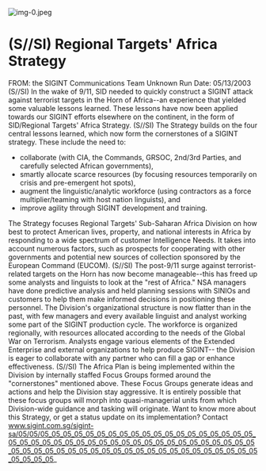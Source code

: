 ![img-0.jpeg](img-0.jpeg)

# (S//SI) Regional Targets' Africa Strategy 

FROM: the SIGINT Communications Team
Unknown
Run Date: 05/13/2003
(S//SI) In the wake of 9/11, SID needed to quickly construct a SIGINT attack against terrorist targets in the Horn of Africa--an experience that yielded some valuable lessons learned. These lessons have now been applied towards our SIGINT efforts elsewhere on the continent, in the form of SID/Regional Targets' Africa Strategy.
(S//SI) The Strategy builds on the four central lessons learned, which now form the cornerstones of a SIGINT strategy. These include the need to:

- collaborate (with CIA, the Commands, GRSOC, 2nd/3rd Parties, and carefully selected African governments),
- smartly allocate scarce resources (by focusing resources temporarily on crisis and pre-emergent hot spots),
- augment the linguistic/analytic workforce (using contractors as a force multiplier/teaming with host nation linguists), and
- improve agility through SIGINT development and training.

The Strategy focuses Regional Targets' Sub-Saharan Africa Division on how best to protect American lives, property, and national interests in Africa by responding to a wide spectrum of customer Intelligence Needs. It takes into account numerous factors, such as prospects for cooperating with other governments and potential new sources of collection sponsored by the European Command (EUCOM).
(S//SI) The post-9/11 surge against terrorist-related targets on the Horn has now become manageable--this has freed up some analysts and linguists to look at the "rest of Africa." NSA managers have done predictive analysis and held planning sessions with SINIOs and customers to help them make informed decisions in positioning these personnel. The Division's organizational structure is now flatter than in the past, with few managers and every available linguist and analyst working some part of the SIGINT production cycle. The workforce is organized regionally, with resources allocated according to the needs of the Global War on Terrorism. Analysts engage various elements of the Extended Enterprise and external organizations to help produce SIGINT-- the Division is eager to collaborate with any partner who can fill a gap or enhance effectiveness.
(S//SI) The Africa Plan is being implemented within the Division by internally staffed Focus Groups formed around the "cornerstones" mentioned above. These Focus Groups generate ideas and actions and help the Division stay aggressive. It is entirely possible that these focus groups will morph into quasi-managerial units from which Division-wide guidance and tasking will originate. Want to know more about this Strategy, or get a status update on its implementation? Contact www.sigint.com.sg/sigint-sa/05/05/05_05_05_05_05_05_05_05_05_05_05_05_05_05_05_05_05_05_05_05_05_05_05_05_05_05_05_05_05_05_05_05_05_05_05_05_05_05_05_05_05_05_05_05_05_05_05_05_05_05_05_05_05_05_05_05_05_05_05_05_05_05_05_05_05_05_05_
